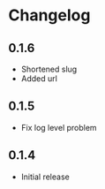 # Changelog

## 0.1.6

- Shortened slug
- Added url

## 0.1.5

- Fix log level problem

## 0.1.4

- Initial release
